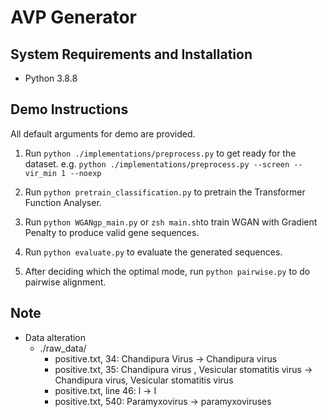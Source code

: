 # AVP Generator

## System Requirements and Installation
- Python 3.8.8

## Demo Instructions
All default arguments for demo are provided.

1) Run `python ./implementations/preprocess.py` to get ready for the dataset.
  e.g. `python ./implementations/preprocess.py --screen --vir_min 1 --noexp`

2) Run `python pretrain_classification.py` to pretrain the Transformer Function Analyser.

3) Run `python WGANgp_main.py` or `zsh main.sh`to train WGAN with Gradient Penalty to produce valid gene sequences.

4) Run `python evaluate.py` to evaluate the generated sequences.

5) After deciding which the optimal mode, run `python pairwise.py` to do pairwise alignment.

## Note
- Data alteration
  - ./raw_data/
    - positive.txt, 34: Chandipura Virus → Chandipura virus
    - positive.txt, 35: Chandipura virus , Vesicular stomatitis virus → Chandipura virus, Vesicular stomatitis virus
    - positive.txt, line 46: l → I
    - positive.txt, 540: Paramyxovirus → paramyxoviruses